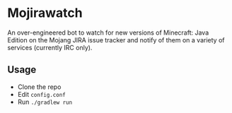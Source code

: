 # Mojirawatch

An over-engineered bot to watch for new versions of Minecraft: Java Edition on the Mojang JIRA issue tracker and notify
of them on a variety of services (currently IRC only).

## Usage

- Clone the repo
- Edit `config.conf`
- Run `./gradlew run`
